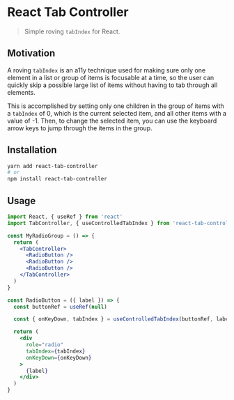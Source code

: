 # React Tab Controller

> Simple roving `tabIndex` for React.

## Motivation

A roving `tabIndex` is an a11y technique used for making sure only one
element in a list or group of items is focusable at a time, so the user
can quickly skip a possible large list of items without having to tab
through all elements.

This is accomplished by setting only one children in the group of items
with a `tabIndex` of 0, which is the current selected item, and all other
items with a value of -1. Then, to change the selected item, you can use
the keyboard arrow keys to jump through the items in the group.

## Installation

```sh
yarn add react-tab-controller
# or
npm install react-tab-controller
```

## Usage

```jsx
import React, { useRef } from 'react'
import TabController, { useControlledTabIndex } from 'react-tab-controller'

const MyRadioGroup = () => {
  return (
    <TabController>
      <RadioButton />
      <RadioButton />
      <RadioButton />
    </TabController>
  )
}

const RadioButton = ({ label }) => {
  const buttonRef = useRef(null)

  const { onKeyDown, tabIndex } = useControlledTabIndex(buttonRef, label)

  return (
    <div
      role="radio"
      tabIndex={tabIndex}
      onKeyDown={onKeyDown}
    >
      {label}
    </div>
  )
}
```
